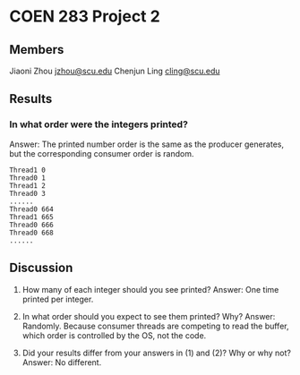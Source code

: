 COEN 283 Project 2
==================

Members
-------
Jiaoni Zhou jzhou@scu.edu
Chenjun Ling cling@scu.edu

Results
-------
### In what order were the integers printed?
Answer: The printed number order is the same as the producer generates, but the corresponding consumer order is random.
```
Thread1 0
Thread0 1
Thread1 2
Thread0 3
......
Thread0 664
Thread1 665
Thread0 666
Thread0 668
......
```

Discussion
----------
1. How many of each integer should you see printed?
  Answer: One time printed per integer.

2. In what order should you expect to see them printed? Why?
  Answer: Randomly. Because consumer threads are competing to read the buffer, which order is controlled by the OS, not the code.

3. Did your results differ from your answers in (1) and (2)? Why or why not?
  Answer: No different.
